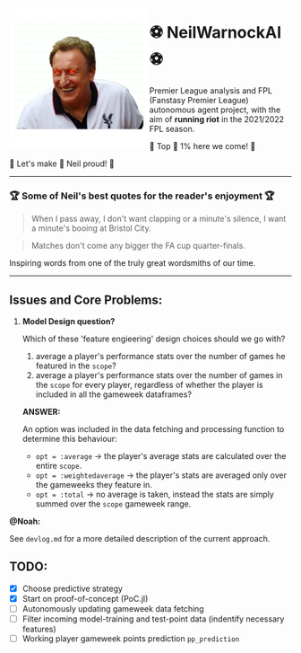 <img src="./assets/daddyNeil.png" height="250" align="left"></img>

# ⚽️ NeilWarnockAI ⚽️

Premier League analysis and FPL (Fanstasy Premier League) autonomous agent project, with the aim of __running riot__ in
the 2021/2022 FPL season.

🚀 Top 🏅 1% here we come! 🚀

🙌 Let's make 👑 Neil proud! 🙌

---

### 🏆️ Some of Neil's best quotes for the reader's enjoyment 🏆

> When I pass away, I don't want clapping or a minute's silence, I want a minute's booing at Bristol City.

> Matches don't come any bigger the FA cup quarter-finals.

Inspiring words from one of the truly great wordsmiths of our time.

---

## Issues and Core Problems:

1. __Model Design question?__

	Which of these 'feature engieering' design choices should we go with?

	1. average a player's performance stats over the number of games he featured in the `scope`?
	2. average a player's performance stats over the number of games in the `scope` for every player, regardless of whether the player is included in all the gameweek dataframes? 

	__ANSWER:__

	An option was included in the data fetching and processing function to determine this behaviour:
	- `opt = :average` -> the player's average stats are calculated over the entire `scope`.
	- `opt = :weightedaverage` -> the player's stats are averaged only over the gameweeks they feature in.
	- `opt = :total` -> no average is taken, instead the stats are simply summed over the `scope` gameweek range.

__@Noah:__

See `devlog.md` for a more detailed description of the current approach.

## TODO:

- [x] Choose predictive strategy
- [x] Start on proof-of-concept (PoC.jl)
- [ ] Autonomously updating gameweek data fetching
- [ ] Filter incoming model-training and test-point data (indentify necessary features)
- [ ] Working player gameweek points prediction `pp_prediction`
